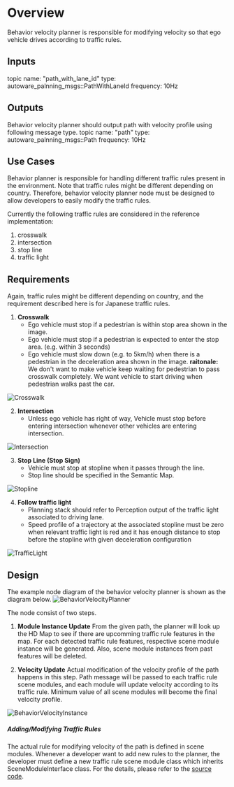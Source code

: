 
# Overview
Behavior velocity planner is responsible for modifying velocity so that ego vehicle drives according to traffic rules.

## Inputs
topic name:  "path_with_lane_id"
type: autoware_palnning_msgs::PathWithLaneId
frequency: 10Hz

## Outputs
Behavior velocity planner should output path with velocity profile using following message type.
topic name:  "path"
type: autoware_palnning_msgs::Path
frequency: 10Hz

## Use Cases
Behavior planner is responsible for handling different traffic rules present in the environment.
Note that traffic rules might be different depending on country. Therefore, behavior velocity planner node must be designed to allow developers to easily modify the traffic rules.

Currently the following traffic rules are considered in the reference implementation:
1. crosswalk
2. intersection
3. stop line
4. traffic light

## Requirements
Again, traffic rules might be different depending on country, and the requirement described here is for Japanese traffic rules.

1. **Crosswalk**
   * Ego vehicle must stop if a pedestrian is within stop area shown in the image.
   * Ego vehicle must stop if a pedestrian is expected to enter the stop area. (e.g. within 3 seconds)
   * Ego vehicle must slow down (e.g. to 5km/h) when there is a pedestrian in the deceleration area shown in the image.
  **raitonale:** We don't want to make vehicle keep waiting for pedestrian to pass crosswalk completely. We want vehicle to start driving when pedestrian walks past the car.

![Crosswalk](/design/img/Crosswalk.png)

2. **Intersection**
   * Unless ego vehicle has right of way, Vehicle must stop before entering intersection whenever other vehicles are entering intersection.

![Intersection](/design/img/Intersection.png)

3. **Stop Line (Stop Sign)**
   * Vehicle must stop at stopline when it passes through the line.
   * Stop line should be specified in the Semantic Map.

![Stopline](/design/img/Stopline.png)

4. **Follow traffic light**
   * Planning stack should refer to Perception output of the traffic light associated to driving lane.
   * Speed profile of a trajectory at the associated stopline must be zero when relevant traffic light is red and it has enough distance to stop before the stopline with given deceleration configuration

![TrafficLight](/design/img/TrafficLight.png)

## Design
The example node diagram of the behavior velocity planner is shown as the diagram below.
![BehaviorVelocityPlanner](/design/img/BehaviorVelocityPlanner.svg)

The node consist of two steps.
1. **Module Instance Update** From the given path, the planner will look up the HD Map to see if there are upcomming traffic rule features in the map. For each detected traffic rule features, respective scene module instance will be generated. Also, scene module instances from past features will be deleted. 

2. **Velocity Update** Actual modification of the velocity profile of the path happens in this step. Path message will be passed to each traffic rule scene modules, and each module will update velocity according to its traffic rule. Minimum value of all scene modules will become the final velocity profile.

![BehaviorVelocityInstance](/design/img/BehaviorVelocityInstance.png)

##### Adding/Modifying Traffic Rules
The actual rule for modifying velocity of the path is defined in scene modules.
Whenever a developer want to add new rules to the planner, the developer must define a new traffic rule scene module class which inherits SceneModuleInterface class. For the details, please refer to the [source code](/src/planning/scenario_planning/lane_driving/behavior_planning/behavior_velocity_planner).
